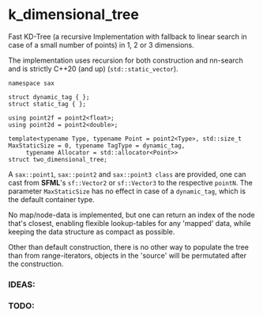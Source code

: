 # k_dimensional_tree

Fast KD-Tree (a recursive Implementation with fallback to linear search in case of a small number of points) in 1, 2 or 3 dimensions.

The implementation uses recursion for both construction and nn-search and is strictly C++20 (and up) (`std::static_vector`).


    namespace sax

    struct dynamic_tag { };
    struct static_tag { };

    using point2f = point2<float>;
    using point2d = point2<double>;

    template<typename Type, typename Point = point2<Type>, std::size_t MaxStaticSize = 0, typename TagType = dynamic_tag,
         typename Allocator = std::allocator<Point>>
    struct two_dimensional_tree;


A `sax::point1`, `sax::point2` and `sax::point3 class` are provided, one can cast from **SFML**'s `sf::Vector2` or `sf::Vector3` to the respective `pointN`. The parameter `MaxStaticSize` has no effect in case of a `dynamic_tag`, which is the default container type.

No map/node-data is implemented, but one can return an index of the node that's closest, enabling flexible lookup-tables for any 'mapped' data, while keeping the data structure as compact as possible.

Other than default construction, there is no other way to populate the tree than from range-iterators, objects in the 'source' will be permutated after the construction.

### IDEAS:

### TODO:
